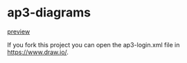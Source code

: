 
# ap3-diagrams
[preview](https://www.draw.io/?lightbox=1&highlight=0000ff&edit=_blank&layers=1&nav=1&title=ap3-login.xml#Uhttps%3A%2F%2Fraw.githubusercontent.com%2Fstillatmylinux%2Fap3-diagrams%2Fmaster%2Fap3-login.xml)

If you fork this project you can open the ap3-login.xml file in https://www.draw.io/.
